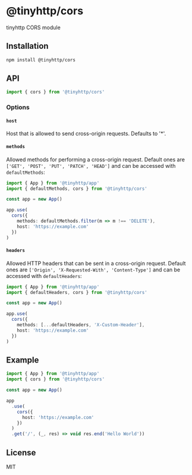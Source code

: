 # @tinyhttp/cors

tinyhttp CORS module

## Installation

```sh
npm install @tinyhttp/cors
```

## API

```js
import { cors } from '@tinyhttp/cors'
```

### Options

#### `host`

Host that is allowed to send cross-origin requests. Defaults to '\*'.

#### `methods`

Allowed methods for performing a cross-origin request. Default ones are `['GET', 'POST', 'PUT', 'PATCH', 'HEAD']` and can be accessed with `defaultMethods`:

```ts
import { App } from '@tinyhttp/app'
import { defaultMethods, cors } from '@tinyhttp/cors'

const app = new App()

app.use(
  cors({
    methods: defaultMethods.filter(m => m !== 'DELETE'),
    host: 'https://example.com'
  })
)
```

#### `headers`

Allowed HTTP headers that can be sent in a cross-origin request. Default ones are `['Origin', 'X-Requested-With', 'Content-Type']` and can be accessed with `defaultHeaders`:

```ts
import { App } from '@tinyhttp/app'
import { defaultHeaders, cors } from '@tinyhttp/cors'

const app = new App()

app.use(
  cors({
    methods: [...defaultHeaders, 'X-Custom-Header'],
    host: 'https://example.com'
  })
)
```

## Example

```ts
import { App } from '@tinyhttp/app'
import { cors } from '@tinyhttp/cors'

const app = new App()

app
  .use(
    cors({
      host: 'https://example.com'
    })
  )
  .get('/', (_, res) => void res.end('Hello World'))
```

## License

MIT
